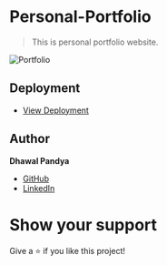 # Personal-Portfolio

> This is personal portfolio website.

![Portfolio](https://raw.github.com/dhawal-pandya/portfolio/master/src/assets/portfolio.png)

## Deployment

- [View Deployment](https://dhawal-pandya.github.io/)


## Author

**Dhawal Pandya**

- [GitHub](https://github.com/dhawal-pandya)
- [LinkedIn](https://www.linkedin.com/in/dhawal-pandya/)

# Show your support

Give a ⭐ if you like this project!

